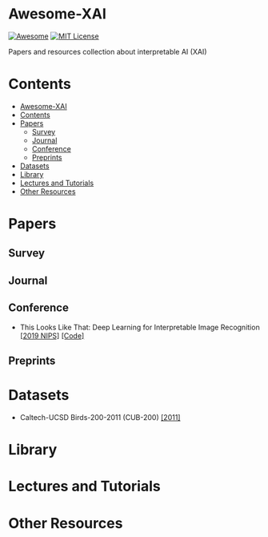 # Awesome-XAI  
[![Awesome](https://cdn.rawgit.com/sindresorhus/awesome/d7305f38d29fed78fa85652e3a63e154dd8e8829/media/badge.svg)](https://github.com/sindresorhus/awesome) [![MIT License](https://img.shields.io/badge/license-MIT-green.svg)](https://opensource.org/licenses/MIT) 

Papers and resources collection about interpretable AI (XAI)

# Contents
- [Awesome-XAI](#awesome-xai)
- [Contents](#contents)
- [Papers](#papers)
  - [Survey](#survey)
  - [Journal](#journal)
  - [Conference](#conference)
  - [Preprints](#preprints)
- [Datasets](#datasets)
- [Library](#library)
- [Lectures and Tutorials](#lectures-and-tutorials)
- [Other Resources](#other-resources)

# Papers

## Survey

## Journal

## Conference
- This Looks Like That: Deep Learning for Interpretable Image Recognition [[2019 NIPS]](https://proceedings.neurips.cc/paper/2019/file/adf7ee2dcf142b0e11888e72b43fcb75-Paper.pdf) [[Code]](https://github.com/cfchen-duke/ProtoPNet)


## Preprints

# Datasets
- Caltech-UCSD Birds-200-2011 (CUB-200) [[2011]](https://authors.library.caltech.edu/27452/)

# Library

# Lectures and Tutorials

# Other Resources
